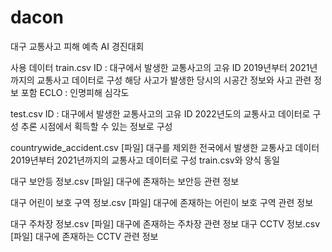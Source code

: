 # dacon
대구 교통사고 피해 예측 AI 경진대회 

사용 데이터
train.csv
ID : 대구에서 발생한 교통사고의 고유 ID
2019년부터 2021년까지의 교통사고 데이터로 구성
해당 사고가 발생한 당시의 시공간 정보와 사고 관련 정보 포함 
ECLO : 인명피해 심각도

test.csv
ID : 대구에서 발생한 교통사고의 고유 ID
2022년도의 교통사고 데이터로 구성 
추론 시점에서 획득할 수 있는 정보로 구성

countrywide_accident.csv [파일]
대구를 제외한 전국에서 발생한 교통사고 데이터
2019년부터 2021년까지의 교통사고 데이터로 구성 
train.csv와 양식 동일

대구 보안등 정보.csv [파일] 
대구에 존재하는 보안등 관련 정보

대구 어린이 보호 구역 정보.csv [파일] 
대구에 존재하는 어린이 보호 구역 관련 정보

대구 주차장 정보.csv [파일] 
대구에 존재하는 주차장 관련 정보
대구 CCTV 정보.csv [파일] 
대구에 존재하는 CCTV 관련 정보
